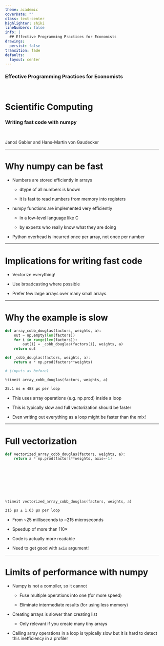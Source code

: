 ```yaml
---
theme: academic
coverDate: ""
class: text-center
highlighter: shiki
lineNumbers: false
info: |
  ## Effective Programming Practices for Economists
drawings:
  persist: false
transition: fade
defaults:
  layout: center
---
```


### Effective Programming Practices for Economists

<br/>

# Scientific Computing

### Writing fast code with numpy

<br/>

Janoś Gabler and Hans-Martin von Gaudecker

---

# Why numpy can be fast

- Numbers are stored efficiently in arrays

  - dtype of all numbers is known

  - it is fast to read numbers from memory into registers

- numpy functions are implemented very efficiently

  - in a low-level language like C

  - by experts who really know what they are doing

- Python overhead is incurred once per array, not once per number

---

# Implications for writing fast code

- Vectorize everything!

- Use broadcasting where possible

- Prefer few large arrays over many small arrays

---

# Why the example is slow

<div class="flex gap-4">
<div>

```python
def array_cobb_douglas(factors, weights, a):
    out = np.empty(len(factors))
    for i in range(len(factors)):
        out[i] = _cobb_douglas(factors[i], weights, a)
    return out

def _cobb_douglas(factors, weights, a):
    return a * np.prod(factors**weights)

# (inputs as before)

%timeit array_cobb_douglas(factors, weights, a)
```

```txt
25.1 ms ± 488 µs per loop
```

</div>
<div>

- This uses array operations (e.g. np.prod) inside a loop

- This is typically slow and full vectorization should be faster

- Even writing out everything as a loop might be faster than the mix!

</div>
</div>

---

# Full vectorization

<div class="flex gap-4">
<div>

```python
def vectorized_array_cobb_douglas(factors, weights, a):
    return a * np.prod(factors**weights, axis=-1)









%timeit vectorized_array_cobb_douglas(factors, weights, a)
```

```txt
215 µs ± 1.63 µs per loop
```

</div>
<div>

- From ~25 milliseconds to ~215 microseconds

- Speedup of more than 110×

- Code is actually more readable

- Need to get good with `axis` argument!

</div>
</div>

---

# Limits of performance with numpy

- Numpy is not a compiler, so it cannot

  - Fuse multiple operations into one (for more speed)

  - Eliminate intermediate results (for using less memory)

- Creating arrays is slower than creating list

  - Only relevant if you create many tiny arrays

- Calling array operations in a loop is typically slow but it is hard to detect this
  inefficiency in a profiler
